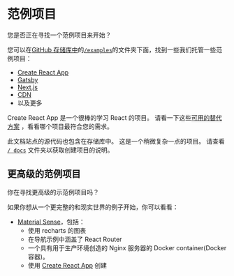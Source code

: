 # 范例项目

<p class="description">您是否正在寻找一个范例项目来开始？</p>

您可以在[GitHub 存储库中](https://github.com/mui-org/material-ui)的[`/examples`](https://github.com/mui-org/material-ui/tree/next/examples)的文件夹下面，找到一些我们托管一些范例项目：

- [Create React App](https://github.com/mui-org/material-ui/tree/next/examples/create-react-app-next)
- [Gatsby](https://github.com/mui-org/material-ui/tree/next/examples/gatsby-next)
- [Next.js](https://github.com/mui-org/material-ui/tree/next/examples/nextjs-next)
- [CDN](https://github.com/mui-org/material-ui/tree/next/examples/cdn-next)
- 以及更多

Create React App 是一个很棒的学习 React 的项目。 请看一下这些[可用的替代方案](https://github.com/facebook/create-react-app/blob/master/README.md#popular-alternatives) ，看看哪个项目最符合您的需求。

此文档站点的源代码也包含在存储库中。 这是一个稍微复杂一点的项目。 请查看 [`/ docs`](https://github.com/mui-org/material-ui/tree/next/docs) 文件夹以获取创建项目的说明。

## 更高级的范例项目

你在寻找更高级的示范例项目吗？

如果你想从一个更完整的和现实世界的例子开始，你可以看看：

- [Material Sense](https://github.com/alexanmtz/material-sense)，包括：
  - 使用 recharts 的图表
  - 在导航示例中涵盖了 React Router
  - 一个具有用于生产环境创造的 Nginx 服务器的 Docker container(Docker 容器)。
  - 使用 [Create React App](https://facebook.github.io/create-react-app/) 创建
